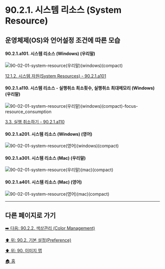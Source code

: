 # 90.2.1. 시스템 리소스 (System Resource)
## 운영체제(OS)와 언어설정 조건에 따른 모습

<a id="90-02-01-a101"></a>

#### 90.2.1.a101. 시스템 리소스 (Windows) (우리말)
![90-02-01-system-resource(우리말)(windows)(compact)](https://github.com/wonder13662/gimp/assets/15767104/2752c284-09dc-4bf0-9adc-58ea2bc58b21)

[12.1.2. 시스템 자원(System Resources) - 90.2.1.a101](./12-01-02-system-resources.md#90-02-01-a101)

<a id="90-02-01-a110"></a>

#### 90.2.1.a110. 시스템 리소스 - 실행취소 최소횟수, 실행취소 최대메모리 (Windows) (우리말)
![90-02-01-system-resource(우리말)(windows)(compact)-focus-resource_consumption](https://github.com/wonder13662/gimp/assets/15767104/d606c417-ba0b-48a4-a6bf-fcc373517866)

[3.3. 실행 취소하기 - 90.2.1.a110](./03-03-undoing.md#90-02-01-a110)

<a id="90-02-01-a201"></a>

#### 90.2.1.a201. 시스템 리소스 (Windows) (영어)
![90-02-01-system-resource(영어)(windows)(compact)](https://github.com/wonder13662/gimp/assets/15767104/e56e023e-ecca-4115-940d-237d8e2ba0f5)

#### 90.2.1.a301. 시스템 리소스 (Mac) (우리말)
![90-02-01-system-resource(우리말)(mac)(compact)](https://github.com/wonder13662/gimp/assets/15767104/cb68c1f1-bce8-4c45-a7ef-dae35930031e)

#### 90.2.1.a401. 시스템 리소스 (Mac) (영어)
![90-02-01-system-resource(영어)(mac)(compact)](https://github.com/wonder13662/gimp/assets/15767104/0ba61e8a-8cd0-4be7-b828-2f72ae8058f2)

***

## 다른 페이지로 가기

[➡️ 다음: 90.2.2. 색상관리 (Color Management)](./90-02-02-color-management.md)

[⬆️ 위: 90.2. 기본 설정(Preference)](./90-02-00-preference.md)

[⬆️ 위: 90. 이미지 맵](./90-00-image-map.md)

[🏠 홈](./00-home.md)
